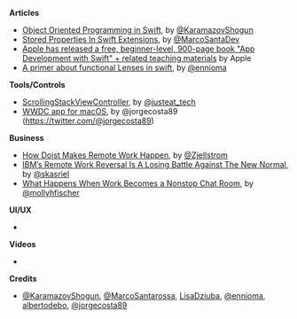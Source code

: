 
**Articles**

* [Object Oriented Programming in Swift](https://www.raywenderlich.com/160728/object-oriented-programming-swift), by [@KaramazovShogun](https://twitter.com/KaramazovShogun)
* [Stored Properties In Swift Extensions](https://marcosantadev.com/stored-properties-swift-extensions/), by [@MarcoSantaDev](https://twitter.com/MarcoSantaDev)
* [Apple has released a free, beginner-level, 900-page book "App Development with Swift" + related teaching materials](https://itunes.apple.com/us/book/app-development-with-swift/id1219117996?mt=11) by Apple
* [A primer about functional Lenses in swift](https://medium.com/@EnnioMa/functional-lenses-an-exploration-in-swift-25b4d3a6a536), by [@ennioma](https://twitter.com/ennioma)

**Tools/Controls**

* [ScrollingStackViewController](https://github.com/justeat/ScrollingStackViewController), by [@justeat_tech](https://twitter.com/justeat_tech)
* [WWDC app for macOS](https://wwdc.io), by @jorgecosta89 (https://twitter.com/@jorgecosta89)

**Business**

* [How Doist Makes Remote Work Happen](https://blog.todoist.com/2017/05/25/how-doist-works-remote/), by [@Zjellstrom](https://twitter.com/Zjellstrom)
* [IBM’s Remote Work Reversal Is A Losing Battle Against The New Normal](https://www.fastcompany.com/40423083/ibms-remote-work-reversal-is-a-losing-battle-against-the-new-normal), by [@skasriel](https://twitter.com/skasriel)
* [What Happens When Work Becomes a Nonstop Chat Room](http://nymag.com/selectall/2017/05/what-has-slack-done-to-the-office.html), by [@mollyhfischer](https://twitter.com/mollyhfischer)

**UI/UX**

*

**Videos**

*

**Credits**

* [@KaramazovShogun](https://twitter.com/KaramazovShogun), [@MarcoSantarossa](https://twitter.com/MarcoSantarossa), [LisaDziuba](https://github.com/lisadziuba), [@ennioma](https://twitter.com/ennioma), [albertodebo](https://twitter.com/albertodebo), [@jorgecosta89](https://twitter.com/jorgecosta89)
